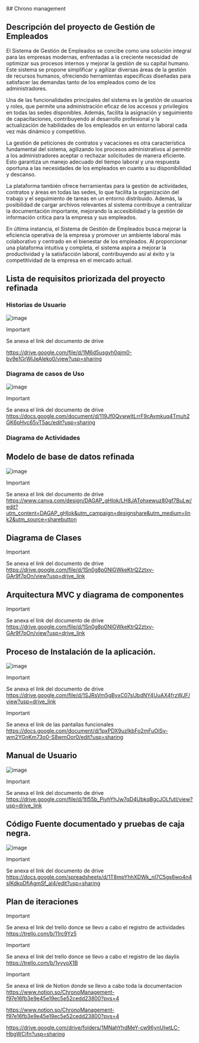 8# Chrono management
## Descripción del proyecto de Gestión de Empleados
El Sistema de Gestión de Empleados se concibe como una solución integral para las empresas modernas, enfrentadas a la creciente necesidad de optimizar sus procesos internos y mejorar la gestión de su capital humano. Este sistema se propone simplificar y agilizar diversas áreas de la gestión de recursos humanos, ofreciendo herramientas específicas diseñadas para satisfacer las demandas tanto de los empleados como de los administradores.

Una de las funcionalidades principales del sistema es la gestión de usuarios y roles, que permite una administración eficaz de los accesos y privilegios en todas las sedes disponibles. Además, facilita la asignación y seguimiento de capacitaciones, contribuyendo al desarrollo profesional y la actualización de habilidades de los empleados en un entorno laboral cada vez más dinámico y competitivo.

La gestión de peticiones de contratos y vacaciones es otra característica fundamental del sistema, agilizando los procesos administrativos al permitir a los administradores aceptar o rechazar solicitudes de manera eficiente. Esto garantiza un manejo adecuado del tiempo laboral y una respuesta oportuna a las necesidades de los empleados en cuanto a su disponibilidad y descanso.

La plataforma también ofrece herramientas para la gestión de actividades, contratos y áreas en todas las sedes, lo que facilita la organización del trabajo y el seguimiento de tareas en un entorno distribuido. Además, la posibilidad de cargar archivos relevantes al sistema contribuye a centralizar la documentación importante, mejorando la accesibilidad y la gestión de información crítica para la empresa y sus empleados.

En última instancia, el Sistema de Gestión de Empleados busca mejorar la eficiencia operativa de la empresa y promover un ambiente laboral más colaborativo y centrado en el bienestar de los empleados. Al proporcionar una plataforma intuitiva y completa, el sistema aspira a mejorar la productividad y la satisfacción laboral, contribuyendo así al éxito y la competitividad de la empresa en el mercado actual.

## Lista de requisitos priorizada del proyecto refinada
### Historias de Usuario
![image](https://github.com/Ale0515-GG/Integradora/assets/116208731/2376125f-8898-4771-a29d-d7d0dfe2ebe1)

> [!IMPORTANT]
> Se anexa el link del documento de drive

https://drive.google.com/file/d/1M6d5usgyh0qjm0-bv9e1GrWlJeAleko0/view?usp=sharing

### Diagrama de casos de Uso
![image](https://github.com/Ale0515-GG/Integradora/assets/116208731/6015cc57-7894-4ddb-8541-718dfbdc609c)

> [!IMPORTANT]
> Se anexa el link del documento de drive
https://docs.google.com/document/d/119Jf0QvwwltLrrF9cAymkuq4Tmuh2GK6pHvc65vT5ac/edit?usp=sharing

### Diagrama de Actividades

## Modelo de base de datos refinada
![image](https://github.com/Ale0515-GG/Integradora/assets/116208731/480c6451-dc04-4915-bcf5-6b50c83a8ce9)


> [!IMPORTANT]
> Se anexa el link del documento de drive
https://www.canva.com/design/DAGAP_gHIok/LH8JATohxewuz80gf7BuLw/edit?utm_content=DAGAP_gHIok&utm_campaign=designshare&utm_medium=link2&utm_source=sharebutton

## Diagrama de Clases 

> [!IMPORTANT]
> Se anexa el link del documento de drive
https://drive.google.com/file/d/1Sn0g8p0NlGWkeKtrQ2ztxy-GAr9f7pOn/view?usp=drive_link


## Arquitectura MVC y diagrama de componentes

> [!IMPORTANT]
> Se anexa el link del documento de drive
https://drive.google.com/file/d/1Sn0g8p0NlGWkeKtrQ2ztxy-GAr9f7pOn/view?usp=drive_link

## Proceso de Instalación de la aplicación.
![image](https://github.com/Ale0515-GG/Integradora/assets/116208731/1665c263-2dee-4f08-956d-f1c6adf25580)


> [!IMPORTANT]
> Se anexa el link del documento de drive
https://drive.google.com/file/d/1SJRsVm5gByxC07sUbdNY4UuAX4frzWJF/view?usp=drive_link

> [!IMPORTANT]
> Se anexa el link de las pantallas funcionales
https://docs.google.com/document/d/1pxPDX9uzIkbFo2mFuOiSv-wm2YGnKm73o0-S8wmOor0/edit?usp=sharing   

## Manual de Usuario
![image](https://github.com/Ale0515-GG/Integradora/assets/116208731/a2ae203b-c92c-447e-9fb0-932e022b276d)


> [!IMPORTANT]
> Se anexa el link del documento de drive
https://drive.google.com/file/d/1tl55b_PiyhYhJw7qD4UbkqBgcJOLfutl/view?usp=drive_link

## Código Fuente documentado y pruebas de caja negra.
![image](https://github.com/Ale0515-GG/Integradora/assets/116208731/ac65ca0c-5546-4bba-b8ba-8f314bf41cb1)

> [!IMPORTANT]
> Se anexa el link del documento de drive
https://docs.google.com/spreadsheets/d/1T8mpYhhXDWk_nI7C5gs6wo4n4sIKdkoDfiAgmSf_al4/edit?usp=sharing

## Plan de iteraciones
> [!IMPORTANT]
> Se anexa el link del trello donce se llevo a cabo el registro de actividades
https://trello.com/b/11rc9Yz5


> [!IMPORTANT]
> Se anexa el link del trello donce se llevo a cabo el registro de las daylis
https://trello.com/b/1vyyoX1B


> [!IMPORTANT]
> Se anexa el link de Notion donde se llevo a cabo toda la documentacion
https://www.notion.so/ChronoManagement-f97e16fb3e9e45e19ec5e52cedd23800?pvs=4
>

https://www.notion.so/ChronoManagement-f97e16fb3e9e45e19ec5e52cedd23800?pvs=4


https://drive.google.com/drive/folders/1MNahYhdMeY-cw96ynUIwtLC-HbgWCifn?usp=sharing
